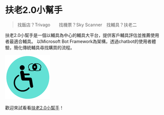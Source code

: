 # 扶老2.0小幫手
> 找飯店？Trivago　　找機票？Sky Scanner　找輔具？扶老二

扶老2.0小幫手是一個以輔具為中心的輔具大平台，提供客戶輔具評估並推薦使用者最適合輔具。
以Microsoft Bot Framework為架構，透過chatbot的使用者體驗，簡化傳統輔具尋找購買的流程。 

![Sample Outcome](Images/flower.png)

歡迎來試看看[扶老2.0小幫手](https://www.facebook.com/FlowerAssistant/)！
